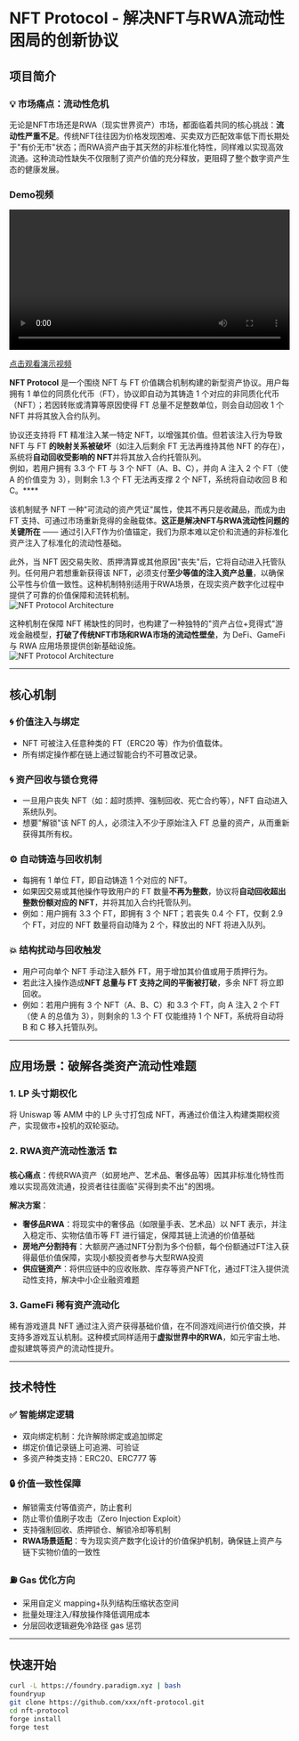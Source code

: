 # NFT Protocol - 解决NFT与RWA流动性困局的创新协议

## 项目简介

### 💡 市场痛点：流动性危机
无论是NFT市场还是RWA（现实世界资产）市场，都面临着共同的核心挑战：**流动性严重不足**。传统NFT往往因为价格发现困难、买卖双方匹配效率低下而长期处于"有价无市"状态；而RWA资产由于其天然的非标准化特性，同样难以实现高效流通。这种流动性缺失不仅限制了资产价值的充分释放，更阻碍了整个数字资产生态的健康发展。

### Demo视频
<video width="100%" controls>
  <source src="./public/1682_1744603198_raw.mp4" type="video/mp4">
</video>

[点击观看演示视频](https://youtu.be/G36bJMFzPMs?si=XATU1fOCYoDwEymQ)

**NFT Protocol** 是一个围绕 NFT 与 FT 价值耦合机制构建的新型资产协议。用户每拥有 1 单位的同质化代币（FT），协议即自动为其铸造 1 个对应的非同质化代币（NFT）；若因转账或清算等原因使得 FT 总量不足整数单位，则会自动回收 1 个 NFT 并将其放入合约队列。

协议还支持将 FT 精准注入某一特定 NFT，以增强其价值。但若该注入行为导致 NFT 与 FT **的映射关系被破坏**（如注入后剩余 FT 无法再维持其他 NFT 的存在），系统将**自动回收受影响的 NFT**并将其放入合约托管队列。  
例如，若用户拥有 3.3 个 FT 与 3 个 NFT（A、B、C），并向 A 注入 2 个 FT（使 A 的价值变为 3），则剩余 1.3 个 FT 无法再支撑 2 个 NFT，系统将自动收回 B 和 C。****

该机制赋予 NFT 一种"可流动的资产凭证"属性，使其不再只是收藏品，而成为由 FT 支持、可通过市场重新竞得的金融载体。**这正是解决NFT与RWA流动性问题的关键所在** —— 通过引入FT作为价值锚定，我们为原本难以定价和流通的非标准化资产注入了标准化的流动性基础。

此外，当 NFT 因交易失败、质押清算或其他原因"丧失"后，它将自动进入托管队列。任何用户若想重新获得该 NFT，必须支付**至少等值的注入资产总量**，以确保公平性与价值一致性。这种机制特别适用于RWA场景，在现实资产数字化过程中提供了可靠的价值保障和流转机制。  
![NFT Protocol Architecture](./public/imagecopy.png)

这种机制在保障 NFT 稀缺性的同时，也构建了一种独特的"资产占位+竞得式"游戏金融模型，**打破了传统NFT市场和RWA市场的流动性壁垒**，为 DeFi、GameFi 与 RWA 应用场景提供创新基础设施。  
![NFT Protocol Architecture](./public/image.png)

---

## 核心机制

### 🌀 价值注入与绑定
- NFT 可被注入任意种类的 FT（ERC20 等）作为价值载体。
- 所有绑定操作都在链上通过智能合约不可篡改记录。

### 🌀 资产回收与锁仓竞得
- 一旦用户丧失 NFT（如：超时质押、强制回收、死亡合约等），NFT 自动进入系统队列。
- 想要"解锁"该 NFT 的人，必须注入不少于原始注入 FT 总量的资产，从而重新获得其所有权。

### ⚙️ 自动铸造与回收机制
- 每拥有 1 单位 FT，即自动铸造 1 个对应的 NFT。
- 如果因交易或其他操作导致用户的 FT 数量**不再为整数**，协议将**自动回收超出整数份额对应的 NFT**，并将其加入合约托管队列。
- 例如：用户拥有 3.3 个 FT，即拥有 3 个 NFT；若丧失 0.4 个 FT，仅剩 2.9 个 FT，对应的 NFT 数量将自动降为 2 个，释放出的 NFT 将进入队列。

### 💥 结构扰动与回收触发
- 用户可向单个 NFT 手动注入额外 FT，用于增加其价值或用于质押行为。
- 若此注入操作造成**NFT 总量与 FT 支持之间的平衡被打破**，多余 NFT 将立即回收。
- 例如：若用户拥有 3 个 NFT（A、B、C）和 3.3 个 FT，向 A 注入 2 个 FT（使 A 的总值为 3），则剩余的 1.3 个 FT 仅能维持 1 个 NFT，系统将自动将 B 和 C 移入托管队列。

---

## 应用场景：破解各类资产流动性难题

### 1. LP 头寸期权化
将 Uniswap 等 AMM 中的 LP 头寸打包成 NFT，再通过价值注入构建类期权资产，实现做市+投机的双轮驱动。

### 2. RWA资产流动性激活 🏗️
**核心痛点**：传统RWA资产（如房地产、艺术品、奢侈品等）因其非标准化特性而难以实现高效流通，投资者往往面临"买得到卖不出"的困境。

**解决方案**：
- **奢侈品RWA**：将现实中的奢侈品（如限量手表、艺术品）以 NFT 表示，并注入稳定币、实物估值币等 FT 进行锚定，保障其链上流通的价值基础
- **房地产分割持有**：大额房产通过NFT分割为多个份额，每个份额通过FT注入获得最低价值保障，实现小额投资者参与大型RWA投资
- **供应链资产**：将供应链中的应收账款、库存等资产NFT化，通过FT注入提供流动性支持，解决中小企业融资难题

### 3. GameFi 稀有资产流动化
稀有游戏道具 NFT 通过注入资产获得基础价值，在不同游戏间进行价值交换，并支持多游戏互认机制。这种模式同样适用于**虚拟世界中的RWA**，如元宇宙土地、虚拟建筑等资产的流动性提升。

---

## 技术特性

### ✅ 智能绑定逻辑
- 双向绑定机制：允许解除绑定或追加绑定
- 绑定价值记录链上可追溯、可验证
- 多资产种类支持：ERC20、ERC777 等

### 🔒 价值一致性保障
- 解锁需支付等值资产，防止套利
- 防止零价值刷子攻击（Zero Injection Exploit）
- 支持强制回收、质押锁仓、解锁冷却等机制
- **RWA场景适配**：专为现实资产数字化设计的价值保护机制，确保链上资产与链下实物价值的一致性

### ⛽ Gas 优化方向
- 采用自定义 mapping+队列结构压缩状态空间
- 批量处理注入/释放操作降低调用成本
- 分层回收逻辑避免冷路径 gas 惩罚

---

## 快速开始
```bash
curl -L https://foundry.paradigm.xyz | bash
foundryup
git clone https://github.com/xxx/nft-protocol.git
cd nft-protocol
forge install
forge test